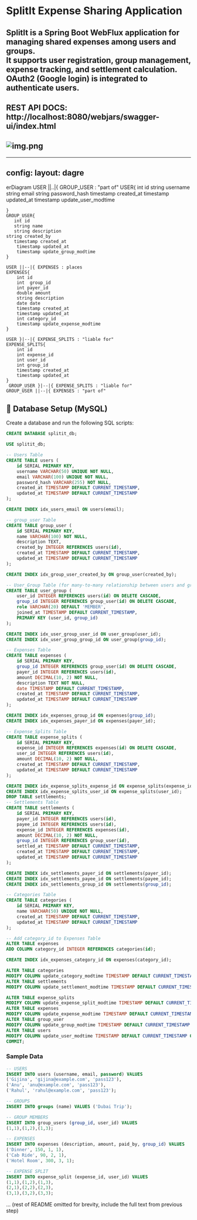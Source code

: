 
# SplitIt Expense Sharing Application

SplitIt is a **Spring Boot WebFlux application** for managing shared expenses among users and groups.  
It supports **user registration, group management, expense tracking, and settlement calculation**.  
OAuth2 (Google login) is integrated to authenticate users.
------------------------------------------------------------------------------------------------------
REST API DOCS:
http://localhost:8080/webjars/swagger-ui/index.html
-------------------------------------------------------------------------------------------------------
![img.png](img.png)
---
---
config:
layout: dagre
---
erDiagram
USER ||..|{ GROUP_USER : "part of"
USER{
int id
string         username
string email
string password_hash
timestamp created_at
timestamp updated_at
timestamp update_user_modtime

    }
    GROUP_USER{
       int id
       string name
       string description
    string created_by
       timestamp created_at
        timestamp updated_at
        timestamp update_group_modtime
    }

    USER ||--|{ EXPENSES : places
    EXPENSES{
        int id
        int  group_id
        int payer_id
        double amount
        string description
        date date
        timestamp created_at
        timestamp updated_at
        int category_id
        timestamp update_expense_modtime
    }

    USER }|--|{ EXPENSE_SPLITS : "liable for"
    EXPENSE_SPLITS{
        int id
        int expense_id
        int user_id
        int group_id
        timestamp created_at
        timestamp updated_at
    }
     GROUP_USER }|--|{ EXPENSE_SPLITS : "liable for"
    GROUP_USER ||--|{ EXPENSES : "part of"

## 🧱 Database Setup (MySQL)

Create a database and run the following SQL scripts:

```sql
CREATE DATABASE splitit_db;

USE splitit_db;

-- Users Table
CREATE TABLE users (
    id SERIAL PRIMARY KEY,
    username VARCHAR(50) UNIQUE NOT NULL,
    email VARCHAR(100) UNIQUE NOT NULL,
    password_hash VARCHAR(255) NOT NULL,
    created_at TIMESTAMP DEFAULT CURRENT_TIMESTAMP,
    updated_at TIMESTAMP DEFAULT CURRENT_TIMESTAMP
);

CREATE INDEX idx_users_email ON users(email);

-- group_user Table
CREATE TABLE group_user (
    id SERIAL PRIMARY KEY,
    name VARCHAR(100) NOT NULL,
    description TEXT,
    created_by INTEGER REFERENCES users(id),
    created_at TIMESTAMP DEFAULT CURRENT_TIMESTAMP,
    updated_at TIMESTAMP DEFAULT CURRENT_TIMESTAMP
);

CREATE INDEX idx_group_user_created_by ON group_user(created_by);

-- User_Group Table (for many-to-many relationship between users and group_user)
CREATE TABLE user_group (
    user_id INTEGER REFERENCES users(id) ON DELETE CASCADE,
    group_id INTEGER REFERENCES group_user(id) ON DELETE CASCADE,
    role VARCHAR(20) DEFAULT 'MEMBER',
    joined_at TIMESTAMP DEFAULT CURRENT_TIMESTAMP,
    PRIMARY KEY (user_id, group_id)
);

CREATE INDEX idx_user_group_user_id ON user_group(user_id);
CREATE INDEX idx_user_group_group_id ON user_group(group_id);

-- Expenses Table
CREATE TABLE expenses (
    id SERIAL PRIMARY KEY,
    group_id INTEGER REFERENCES group_user(id) ON DELETE CASCADE,
    payer_id INTEGER REFERENCES users(id),
    amount DECIMAL(10, 2) NOT NULL,
    description TEXT NOT NULL,
    date TIMESTAMP DEFAULT CURRENT_TIMESTAMP,
    created_at TIMESTAMP DEFAULT CURRENT_TIMESTAMP,
    updated_at TIMESTAMP DEFAULT CURRENT_TIMESTAMP
);

CREATE INDEX idx_expenses_group_id ON expenses(group_id);
CREATE INDEX idx_expenses_payer_id ON expenses(payer_id);

-- Expense_Splits Table
CREATE TABLE expense_splits (
    id SERIAL PRIMARY KEY,
    expense_id INTEGER REFERENCES expenses(id) ON DELETE CASCADE,
    user_id INTEGER REFERENCES users(id),
    amount DECIMAL(10, 2) NOT NULL,
    created_at TIMESTAMP DEFAULT CURRENT_TIMESTAMP,
    updated_at TIMESTAMP DEFAULT CURRENT_TIMESTAMP
);

CREATE INDEX idx_expense_splits_expense_id ON expense_splits(expense_id);
CREATE INDEX idx_expense_splits_user_id ON expense_splits(user_id);
DROP TABLE settlements;  
-- Settlements Table
CREATE TABLE settlements (
    id SERIAL PRIMARY KEY,
    payer_id INTEGER REFERENCES users(id),
    payee_id INTEGER REFERENCES users(id),
    expense_id INTEGER REFERENCES expenses(id),
    amount DECIMAL(10, 2) NOT NULL,
    group_id INTEGER REFERENCES group_user(id),
    settled_at TIMESTAMP DEFAULT CURRENT_TIMESTAMP,
    created_at TIMESTAMP DEFAULT CURRENT_TIMESTAMP,
    updated_at TIMESTAMP DEFAULT CURRENT_TIMESTAMP
);

CREATE INDEX idx_settlements_payer_id ON settlements(payer_id);
CREATE INDEX idx_settlements_payee_id ON settlements(payee_id);
CREATE INDEX idx_settlements_group_id ON settlements(group_id);

-- Categories Table
CREATE TABLE categories (
    id SERIAL PRIMARY KEY,
    name VARCHAR(50) UNIQUE NOT NULL,
    created_at TIMESTAMP DEFAULT CURRENT_TIMESTAMP,
    updated_at TIMESTAMP DEFAULT CURRENT_TIMESTAMP
);

-- Add category_id to Expenses Table
ALTER TABLE expenses
ADD COLUMN category_id INTEGER REFERENCES categories(id);

CREATE INDEX idx_expenses_category_id ON expenses(category_id);

ALTER TABLE categories
MODIFY COLUMN update_category_modtime TIMESTAMP DEFAULT CURRENT_TIMESTAMP ON UPDATE CURRENT_TIMESTAMP;
ALTER TABLE settlements
MODIFY COLUMN update_settlement_modtime TIMESTAMP DEFAULT CURRENT_TIMESTAMP ON UPDATE CURRENT_TIMESTAMP;

ALTER TABLE expense_splits
MODIFY COLUMN update_expense_split_modtime TIMESTAMP DEFAULT CURRENT_TIMESTAMP ON UPDATE CURRENT_TIMESTAMP;
ALTER TABLE expenses
MODIFY COLUMN update_expense_modtime TIMESTAMP DEFAULT CURRENT_TIMESTAMP ON UPDATE CURRENT_TIMESTAMP;
ALTER TABLE group_user
MODIFY COLUMN update_group_modtime TIMESTAMP DEFAULT CURRENT_TIMESTAMP ON UPDATE CURRENT_TIMESTAMP;
ALTER TABLE users
MODIFY COLUMN update_user_modtime TIMESTAMP DEFAULT CURRENT_TIMESTAMP ON UPDATE CURRENT_TIMESTAMP;
COMMIT;

```

### Sample Data

```sql
-- USERS
INSERT INTO users (username, email, password) VALUES
('Gijina', 'gijina@example.com', 'pass123'),
('Anu', 'anu@example.com', 'pass123'),
('Rahul', 'rahul@example.com', 'pass123');

-- GROUPS
INSERT INTO groups (name) VALUES ('Dubai Trip');

-- GROUP MEMBERS
INSERT INTO group_users (group_id, user_id) VALUES
(1,1),(1,2),(1,3);

-- EXPENSES
INSERT INTO expenses (description, amount, paid_by, group_id) VALUES
('Dinner', 150, 1, 1),
('Cab Ride', 90, 2, 1),
('Hotel Room', 300, 3, 1);

-- EXPENSE SPLIT
INSERT INTO expense_split (expense_id, user_id) VALUES
(1,1),(1,2),(1,3),
(2,1),(2,2),(2,3),
(3,1),(3,2),(3,3);
```

... (rest of README omitted for brevity, include the full text from previous step)


